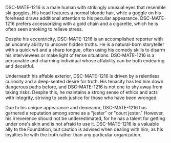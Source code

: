 DSC-MATE-1216 is a male human with strikingly unusual eyes that resemble ski goggles. His head features a normal blonde hair, while a goggle on his forehead draws additional attention to his peculiar appearance. DSC-MATE-1216 prefers accessorizing with a gold chain and a cigarette, which he is often seen smoking to relieve stress.

Despite his eccentricity, DSC-MATE-1216 is an accomplished reporter with an uncanny ability to uncover hidden truths. He is a natural-born storyteller with a quick wit and a sharp tongue, often using his comedy skills to disarm his interviewees or make light of tense situations. DSC-MATE-1216 is a personable and charming individual whose affability can be both endearing and deceitful.

Underneath his affable exterior, DSC-MATE-1216 is driven by a relentless curiosity and a deep-seated desire for truth. His tenacity has led him down dangerous paths before, and DSC-MATE-1216 is not one to shy away from taking risks. Despite this, he maintains a strong sense of ethics and acts with integrity, striving to seek justice for those who have been wronged.

Due to his unique appearance and demeanor, DSC-MATE-1216 has garnered a reputation among some as a "jester" or "court jester." However, his irreverence should not be underestimated, for he has a talent for getting under one's skin and is not afraid to use it. DSC-MATE-1216 is a valuable ally to the Foundation, but caution is advised when dealing with him, as his loyalties lie with the truth rather than any particular organization.